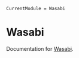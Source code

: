 ```@meta
CurrentModule = Wasabi
```

# Wasabi

Documentation for [Wasabi](https://github.com/iskyd/Wasabi.jl).
